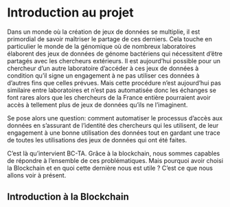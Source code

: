 # Introduction au projet

Dans un monde où la création de jeux de données se multiplie, il est primordial de savoir maîtriser le partage de ces derniers. Cela touche en particulier le monde de la génomique où de nombreux laboratoires élaborent des jeux de données de génome bactériens qui nécessitent d’être partagés avec les chercheurs extérieurs. Il est aujourd’hui possible pour un chercheur d’un autre laboratoire d’accéder à ces jeux de données à condition qu’il signe un engagement à ne pas utiliser ces données à d’autres fins que celles prévues. Mais cette procédure n’est aujourd’hui pas similaire entre laboratoires et n’est pas automatisée donc les échanges se font rares alors que les chercheurs de la France entière pourraient avoir accès à tellement plus de jeux de données qu’ils ne l’imaginent.

Se pose alors une question: comment automatiser le processus d’accès aux données en s’assurant de l’identité des chercheurs qui les utilisent, de leur engagement à une bonne utilisation des données tout en gardant une trace de toutes les utilisations des jeux de données qui ont été faites.

C’est là qu’intervient BC-TA. Grâce à la blockchain, nous sommes capables de répondre à l’ensemble de ces problématiques. Mais pourquoi avoir choisi la Blockchain et en quoi cette dernière nous est utile ? C’est ce que nous allons voir à présent.

## Introduction à la Blockchain

